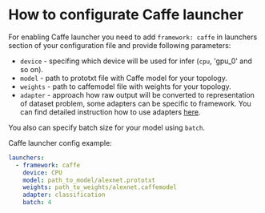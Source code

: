 # How to configurate Caffe launcher

For enabling Caffe launcher you need to add `framework: caffe` in launchers section of your configuration file and provide following parameters:

* `device` - specifing which device will be used for infer (`cpu`, 'gpu_0' and so on).
* `model` - path to prototxt file with Caffe model for your topology.
* `weights` - path to caffemodel file with weights for your topology.
* `adapter` - approach how raw output will be converted to representation of dataset problem, some adapters can be specific to framework. You can find detailed instruction how to use adapters [here][adapters].

You also can specify batch size for your model using `batch`.

Caffe launcher config example:

```yml
launchers:
  - framework: caffe
    device: CPU
    model: path_to_model/alexnet.prototxt
    weights: path_to_weights/alexnet.caffemodel
    adapter: classification
    batch: 4
```

[adapters]: accuracy_checker/adapter/README.md

